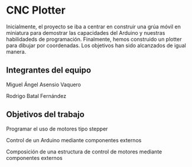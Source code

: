 # CNC Plotter

Inicialmente, el proyecto se iba a centrar en construir una grúa móvil en miniatura para demostrar las capacidades del Arduino y nuestras habilidadeds de programación. Finalmente, hemos construido un plotter para dibujar por coordenadas. Los objetivos han sido alcanzados de igual manera.

## Integrantes del equipo

Miguel Ángel Asensio Vaquero

Rodrigo Batal Fernández

## Objetivos del trabajo

Programar el uso de motores tipo stepper

Control de un Arduino mediante componentes externos

Composición de una estructura de control de motores mediante componentes externos
